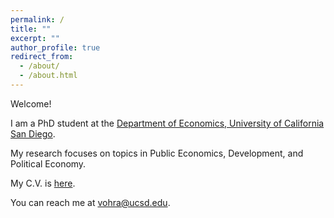 ```yaml
---
permalink: /
title: ""
excerpt: ""
author_profile: true
redirect_from: 
  - /about/
  - /about.html
---
```


Welcome!

I am a PhD student at the [Department of Economics, University of California San Diego](http://economics.ucsd.edu/). 

My research focuses on topics in Public Economics, Development, and Political Economy. 

My C.V. is [here](https://vedant-vohra.github.io/files/VedantVohra_CV.pdf).

You can reach me at [vohra@ucsd.edu](mailto:vohra@ucsd.edu).
